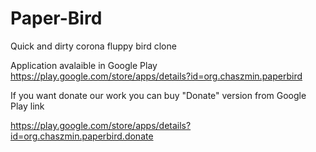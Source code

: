 Paper-Bird
==========

Quick and dirty corona fluppy bird clone

Application avalaible in Google Play https://play.google.com/store/apps/details?id=org.chaszmin.paperbird

If you want donate our work you can buy "Donate" version from Google Play link

https://play.google.com/store/apps/details?id=org.chaszmin.paperbird.donate
